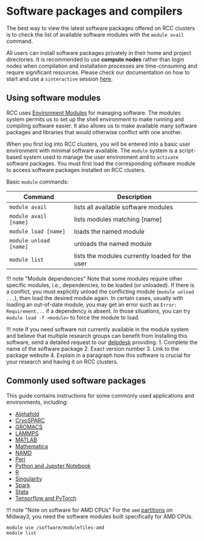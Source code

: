 # Software packages and compilers 

The best way to view the latest software packages offered on RCC clusters is to check the list of available software modules with the `module avail` command.

All users can install software packages privately in their home and project directories. It is recommended to use **compute nodes** rather than login nodes when compilation and installation processes are time-consuming and require significant resources. Please check our documentation on how to start and use a `sinteractive` session [here](../slurm-sinteractive.md). 

## Using software modules

RCC uses [Environment Modules](http://modules.sourceforge.net) for managing software. The modules system permits us to set up the shell environment to make running and compiling software easier. It also allows us to make available many software packages and libraries that would otherwise conflict with one another.

When you first log into RCC clusters, you will be entered into a basic user environment with minimal software available.  The `module` system is a script-based system used to manage the user environment and to `activate` software packages.  You must first load the corresponding software module to access software packages installed on RCC clusters. 

Basic `module` commands:

| Command  | Description | 
| --------- | --------- | 
| `module avail`          |   lists all available software modules            |    
| `module avail [name]`   |   lists modules matching [name]                   |
| `module load [name]`    |   loads the named module                          |
| `module unload [name]`  |   unloads the named module                        |
| `module list`           |   lists the modules currently loaded for the user |

!!! note "Module dependencies"
    Note that some modules require other specific modules, i.e., dependencies, to be loaded (or unloaded). If there is a conflict, you must explicitly unload the conflicting module (`module unload ...`), then load the desired module again. In certain cases, usually with loading an out-of-date module, you may get an error such as `Error: Requirement...` if a dependency is absent. In those situations, you can try `module load -f <module>` to force the module to load.

!!! note
    If you need software not currently available in the module system and believe that multiple research groups can benefit from installing this software, send a detailed request to our [delpdesk](https://rcc.uchicago.edu/support-and-services/consulting-and-technical-support) providing:
    1. Complete the name of the software package 
    2. Exact version number 
    3. Link to the package website 
    4. Explain in a paragraph how this software is crucial for your research and having it on RCC clusters. 

## Commonly used software packages

This guide contains instructions for some commonly used applications and environments, including:

* [Alphafold](../software/apps_and_envs/alphafold.md)
* [CryoSPARC](../software/apps_and_envs/cryosparc.md)
* [GROMACS](../software/apps_and_envs/gromacs.md)  
* [LAMMPS](../software/apps_and_envs/lammps.md)
* [MATLAB](../software/apps_and_envs/matlab.md)    
* [Mathematica](../software/apps_and_envs/mathematica.md)
* [NAMD](../software/apps_and_envs/namd.md)
* [Perl](../software/apps_and_envs/perl.md)  
* [Python and Jupyter Notebook](../software/apps_and_envs/python.md)
* [R](../software/apps_and_envs/r.md)
* [Singularity](../software/apps_and_envs/singularity.md)
* [Spark](../software/apps_and_envs/spark.md)
* [Stata](../software/apps_and_envs/stata.md)    
* [Tensorflow and PyTorch](../software/apps_and_envs/tf_and_torch.md)  
  

!!! note "Note on software for AMD CPUs" 
    For the `amd` [partitions](../partitions.md) on Midway3, you need the software modules built specifically for AMD CPUs.
```
module use /software/modulefiles-amd
module list
```

